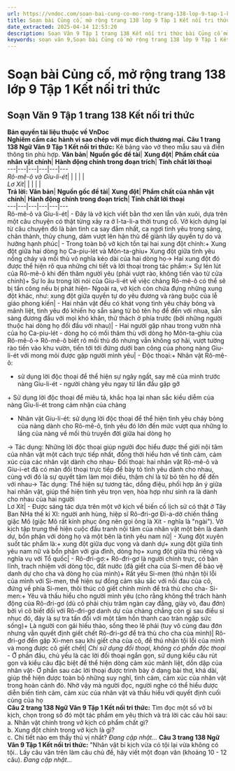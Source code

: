 ```yaml
---
url: https://vndoc.com/soan-bai-cung-co-mo-rong-trang-138-lop-9-tap-1-ket-noi-tri-thuc-322417
title: Soạn bài Củng cố, mở rộng trang 138 lớp 9 Tập 1 Kết nối tri thức - VnDoc.com
date_extracted: 2025-04-14 12:53:20
description: Soạn Văn 9 Tập 1 trang 138 Kết nối tri thức bài Củng cố mở rộng gồm phần trả lời chi tiết, đầy đủ, bám sát các câu hỏi, yêu cầu trong SGK (chỉ có trên VnDoc). Mời các bạn tham khảo.
keywords: soạn văn 9,Soạn bài Củng cố mở rộng trang 138 lớp 9 Tập 1 Kết nối tri thức,Soạn bài Củng cố mở rộng lớp 9 trang 138 Tập 1,soạn văn 9 Tập 1 trang 138 Kết nối tri thức,Củng cố mở rộng trang 138 lớp 9 Tập 1 Kết nối tri thức,Củng cố mở rộng lớp 9 trang 138 Tập 1 Kết nối tri thức,văn 9,ngữ văn 9,soạn văn 9 kết nối tri thức,soạn văn 9 tập 1,giải văn 9,soạn ngữ văn 9,giải ngữ văn 9,giải sgk ngữ văn 9
---
```


# Soạn bài Củng cố, mở rộng trang 138 lớp 9 Tập 1 Kết nối tri thức
## **Soạn Văn 9 Tập 1 trang 138 Kết nối tri thức**
**Bản quyền tài liệu thuộc về VnDoc**  
**Nghiêm cấm các hành vi sao chép với mục đích thương mại.**
**Câu 1 trang 138 Ngữ Văn 9 Tập 1 Kết nối tri thức:** Kẻ bảng vào vở theo mẫu sau và điền thông tin phù hợp.
**Văn bản**| **Nguồn gốc đề tài**| **Xung đột**| **Phẩm chất của nhân vật chính**| **Hành động chính trong đoạn trích**| **Tính chất lời thoại**  
---|---|---|---|---|---  
 _Rô-mê-ô và Giu-li-ét_| | | | |   
 _Lơ Xít_| | | | |   
**Trả lời:**
**Văn bản**| **Nguồn gốc đề tài**| **Xung đột**| **Phẩm chất của nhân vật chính**| **Hành động chính trong đoạn trích**| **Tính chất lời thoại**  
---|---|---|---|---|---  
Rô-mê-ô và Giu-li-ét| \- Đây là vở kịch viết bằn thơ xen lẫn văn xuôi, dựa trên một câu chuyện có thật từng xảy ra ở I-ta-li-a thời trung cổ. Vở kịch dựng lại từ câu chuyện đó là bản tình ca say đắm nhất, ca ngợi tình yêu trong sáng, chân thành, thủy chung, dám vượt lên hận thù để giành lấy quyền tự do và hưởng hạnh phúc| \- Trong toàn bộ vở kịch tồn tại hai xung đột chính:\+ Xung đột giữa hai dòng họ Ca-piu-lét và Môn-ta-ghiu\+ Xung đột giữa tình yêu nồng cháy và mối thù vô nghĩa kéo dài của hai dòng họ→ Hai xung đột đó được thể hiện rõ qua những chi tiết và lời thoại trong tác phẩm:\+ Sự lén lút của Rô-mê-ô khi đến thăm người yêu \(phải vượt rào, không tiến vào từ cửa chính\)\+ Sự lo âu trong lời nói của Giu-li-ét về việc chàng Rô-mê-ô có thể sẽ bị tấn công nếu bị phát hiện\- Ngoài ra, vở kịch còn chứa đựng những xung đột khác, như: xung đột giữa quyền tự do yêu đương và ràng buộc của lễ giáo phong kiến| \- Hai nhân vật đều có khát vọng tình yêu cháy bỏng và mãnh liệt, tình yêu đó khiến họ sẵn sàng từ bỏ tên họ để đến với nhua, sẵn sàng đương đầu với mọi khó khăn, thử thách ở phía trước \(bởi những người thuộc hai dòng họ đối đầu với nhau\)| \- Hai người gặp nhau trong vườn nhà của họ Ca-piu-lét - dòng họ có mối thâm thù với dòng họ Môn-ta-ghiu của Rô-mê-ô→ Rô-mê-ô biết rõ mối thù đó nhưng vẫn không sợ hãi, vượt tường rào tiến vào khu vườn, tiến tới tới đứng dưới ban công của phong nàng Giu-li-ét với mong mỏi được gặp người mình yêu| \- Độc thoại:\+ Nhân vật Rô-mê-ô:
  * sử dụng lời độc thoại để thể hiện sự ngây ngất, say mê của mình trước nàng Giu-li-ét - người chàng yêu ngay từ lần đầu gặp gỡ

\+ Sử dụng lời độc thoại để miêu tả, khắc họa lại nhan sắc kiều diễm của nàng Giu-li-ét trong cảm nhận của chàng
  * Nhân vật Giu-li-ét: sử dụng lời độc thoại để thể hiện tình yêu cháy bỏng của nàng dành cho Rô-mê-ô, tình yêu đó lớn đến mức vượt qua những lo lắng của nàng về mối thù truyền đời giữa hai dòng họ

→ Tác dụng: Những lời độc thoại giúp người đọc hiểu được thế giới nội tâm của nhân vật một cách trực tiếp nhất, đồng thời hiểu hơn về tình cảm, cảm xúc của các nhân vật dành cho nhau\- Đối thoại: hai nhân vật Rô-mê-ô và Giu-i-et đã có màn đối thoại trực tiếp để bày tỏ tình yêu dành cho nhau, cùng với đó là sự quyết tâm làm mọi điều, thậm chí là từ bỏ tên họ để đến với nhau→ Tác dụng: Thể hiện sự tương tác, dồng điệu, phối hợp ăn ý giữa hai nhân vật, giúp thể hiện tình yêu trọn vẹn, hòa hợp như sinh ra là dành cho nhau của hai người  
Lơ Xít| \- Được sáng tác dựa trên một vở kịch về biến cố lịch sử có thật ở Tây Ban NHa thế kỉ XI: người anh hùng, hiệp sĩ Rô-đri-gơ Đi-a-dờ chiến thắng giặc Mô \(giặc Mô rất kính phục ông nên gọi ông là Xít - nghĩa là "ngài"\). Vở kịch tập trung thể hiện cuộc đấu tranh nội tâm của nhân vật một bên là danh dự, bổn phận với dòng họ và một bên là tình yêu nam nữ| \- Xung đột xuyên suốt tác phẩm là:\+ xung đột giữa dục vọng và danh dự\+ xung đột giữa tình yêu nam nữ và bổn phận với gia đình, dòng họ\+ xung đột giữa thù riêng và nghĩa vụ với Tổ quốc| \- Rô-đri-gơ:\+ Rô-đri-gơ là người chính trực, có bản lĩnh, trach nhiệm với dòng tộc, đất nước \(đã giết cha của Si-men để bảo vệ danh dự cho cha và dòng họ của mình\)\+ Rất yêu Si-men \(thú nhận tội lỗi của mình với Si-men, thể hiện sự đồng cảm sâu sắc với nỗi đau của cô, đứng về phía Si-men, thôi thúc cô giết chính mình để trả thù cho cha\- Si-men:\+ Yêu và thấu hiểu cho người mình yêu \(cho rằng không thể trách hành động của Rô-đri-gơ \(dù cô phải chịu trăm ngàn cay đắng, giày vò, đau đớn\) bởi vì cô biết đối với Rô-đri-gơ danh dự của chàng chẳng còn gì sau điều sỉ nhục đó, đáy là sự tra tấn đối với một tâm hồn thanh cao tràn ngập sức sống\)\+ Là người con gái hiếu thảo, sống theo lẽ phải \(tuy vô cùng đau đớn nhưng vẫn quyết định giết chết Rô-đri-gơ để trà thù cho cha của mình\)| Rô-đri-gơ đến gặp Xi-men sau khi giết cha của cô, để thú nhận tội lỗi của mình và mong được cô giết chết|  _Chỉ sử dụng đối thoại, không có phần độc thoại_ \- Ở phần đầu, chủ yếu là các lời đối thoại ngắn gọn, sử dụng kiểu câu rút gọn và kiểu câu đặc biệt để thể hiện dòng cảm xúc mãnh liệt, dồn dập của nhân vật\- Ở phần sau các lời thoại được trình bày ở dạng bài thơ, khá dài, giúp thể hiện được toàn bộ những suy nghĩ, tình cảm, cảm xúc của nhân vật trong hoàn cảnh đó. Nhờ vậy mà người đọc, người nghe có thể hiểu được diễn biến tình cảm, cảm xúc của nhân vật và thấu hiểu với quyết định cuối cùng của họ  
**Câu 2 trang 138 Ngữ Văn 9 Tập 1 Kết nối tri thức:** Tìm đọc một số vở bi kịch, chọn trong số đó một tác phẩm em yêu thích và trả lời các câu hỏi sau:
a. Nhân vật chính trong vở kịch có phẩm chất gì?  
b. Xung đột chính trong vở kịch là gì?  
c. Chi tiết nào em thấy thú vị nhất?
_Đang cập nhật..._
**Câu 3 trang 138 Ngữ Văn 9 Tập 1 Kết nối tri thức:** "Nhân vật bi kịch vừa có tội lại vừa không có tội.. Lấy câu văn trên làm câu chủ đề, hãy viết một đoạn văn \(khoảng 10 - 12 câu\).
_Đang cập nhật..._
